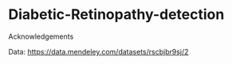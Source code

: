 # Diabetic-Retinopathy-detection

Acknowledgements

Data: https://data.mendeley.com/datasets/rscbjbr9sj/2

